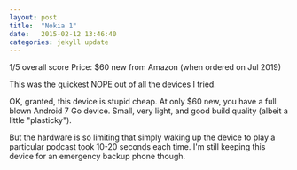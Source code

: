 ```yaml
---
layout: post
title:  "Nokia 1"
date:   2015-02-12 13:46:40
categories: jekyll update
---
```

1/5 overall score
Price: $60 new from Amazon (when ordered on Jul 2019)

This was the quickest NOPE out of all the devices I tried.

OK, granted, this device is stupid cheap. At only $60 new, you have a full blown Android 7 Go device. Small, very light, and good build quality (albeit a little "plasticky").

But the hardware is so limiting that simply waking up the device to play a particular podcast took 10-20 seconds each time. I'm still keeping this device for an emergency backup phone though.
